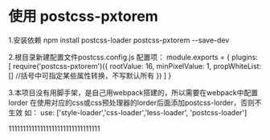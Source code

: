 # 使用 postcss-pxtorem
1.安装依赖
    npm install postcss-loader postcss-pxtorem --save-dev

2.根目录新建配置文件postcss.config.js
    配置项：
    module.exports = {
        plugins: [
            require('postcss-pxtorem')({
                rootValue: 16,
                minPixelValue: 1,
                propWhiteList: []     //括号中可指定某些属性转换，不写默认所有
            })
        ]
    }

3.本项目没有用脚手架，是自己用webpack搭建的，所以需要在webpack中配置lorder
  在使用对应的css或css预处理器的lorder后面添加postcss-lorder，否则不生效
  如： use: ['style-loader','css-loader','less-loader', 'postcss-loader']

11111111111111111111111111111111